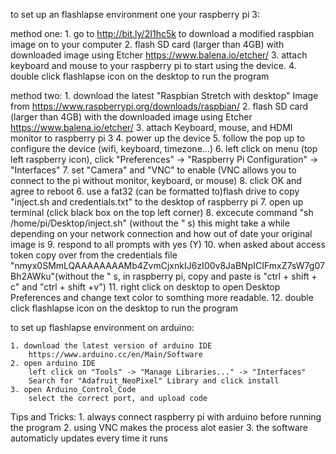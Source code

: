 to set up an flashlapse environment one your raspberry pi 3:

method one:
	1. go to http://bit.ly/2I1hc5k to download a modified raspbian image on to your computer
	2. flash SD card (larger than 4GB) with downloaded image using Etcher
		https://www.balena.io/etcher/
	3. attach keyboard and mouse to your raspberry pi to start using the device.
	4. double click flashlapse icon on the desktop to run the program

method two:
	1. download the latest "Raspbian Stretch with desktop" Image from
		https://www.raspberrypi.org/downloads/raspbian/
	2. flash SD card (larger than 4GB) with the downloaded image using Etcher
		https://www.balena.io/etcher/
	3. attach Keyboard, mouse, and HDMI monitor to raspberry pi 3
	4. power up the device
	5. follow the pop up to configure the device (wifi, keyboard, timezone...)
	6. left click on menu (top left raspberry icon), click "Preferences" -> "Raspberry Pi Configuration" -> "Interfaces"
	7. set "Camera" and "VNC" to enable (VNC allows you to connect to the pi without monitor, keyboard, or mouse)
	8. click OK and agree to reboot
	6. use a fat32 (can be formatted to)flash drive to copy "inject.sh and credentials.txt" to the desktop of raspberry pi
	7. open up terminal (click black box on the top left corner)
	8. excecute command "sh /home/pi/Desktop/inject.sh" (without the " s) this might take a while depending on your network connection and how out of date your original image is
	9. respond to all prompts with yes (Y)
	10. when asked about access token copy over from the credentials file "nmyx0SMmLQAAAAAAAAMb4ZvmCjxnkIJ6zI00v8JaBNpICIFmxZ7sW7g07Bh2AWku"(without the " s, in raspberry pi, copy and paste is "ctrl + shift + c" and "ctrl + shift +v")
	11. right click on desktop to open Desktop Preferences and change text color to somthing more readable.
	12. double click flashlapse icon on the desktop to run the program


to set up flashlapse environment on arduino:

	1. download the latest version of arduino IDE
		https://www.arduino.cc/en/Main/Software
	2. open arduino IDE 
		left click on "Tools" -> "Manage Libraries..." -> "Interfaces"
		Search for "Adafruit_NeoPixel" Library and click install
	3. open Arduino_Control_Code
		select the correct port, and upload code


Tips and Tricks:
	1. always connect raspberry pi with arduino before running the program
	2. using VNC makes the process alot easier
	3. the software automaticly updates every time it runs
